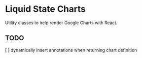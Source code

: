 Liquid State Charts
===================

Utility classes to help render Google Charts with React.


TODO
----

[ ] dynamically insert annotations when returning chart definition
